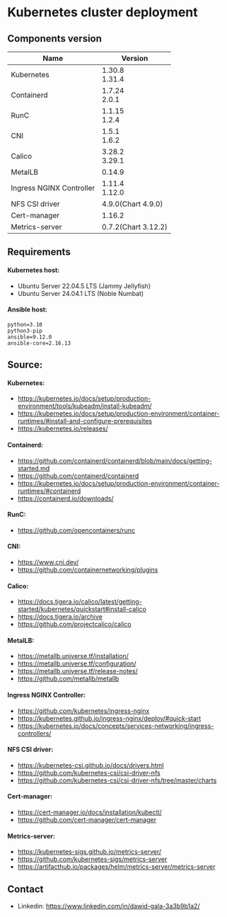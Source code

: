 # Kubernetes cluster deployment


## Components version


Name                     | Version              |
-------------------------|----------------------|
Kubernetes               | 1.30.8<br>1.31.4      |
Containerd               | 1.7.24<br>2.0.1       |
RunC                     | 1.1.15<br>1.2.4       |
CNI                      | 1.5.1<br>1.6.2        |
Calico                   | 3.28.2<br>3.29.1      |
MetalLB                  | 0.14.9               |
Ingress NGINX Controller | 1.11.4<br>1.12.0      |
NFS CSI driver           | 4.9.0(Chart 4.9.0)   |
Cert-manager             | 1.16.2               |
Metrics-server           | 0.7.2(Chart 3.12.2)  |



## Requirements

#### Kubernetes host:
- Ubuntu Server 22.04.5 LTS (Jammy Jellyfish)
- Ubuntu Server 24.04.1 LTS (Noble Numbat)

#### Ansible host:
```console
python=3.10 
python3-pip
ansible=9.12.0
ansible-core=2.16.13
```

## Source:

#### Kubernetes:
- https://kubernetes.io/docs/setup/production-environment/tools/kubeadm/install-kubeadm/
- https://kubernetes.io/docs/setup/production-environment/container-runtimes/#install-and-configure-prerequisites
- https://kubernetes.io/releases/

#### Containerd:
- https://github.com/containerd/containerd/blob/main/docs/getting-started.md
- https://github.com/containerd/containerd 
- https://kubernetes.io/docs/setup/production-environment/container-runtimes/#containerd
- https://containerd.io/downloads/

#### RunC:
- https://github.com/opencontainers/runc

#### CNI:
- https://www.cni.dev/
- https://github.com/containernetworking/plugins

#### Calico:
- https://docs.tigera.io/calico/latest/getting-started/kubernetes/quickstart#install-calico
- https://docs.tigera.io/archive
- https://github.com/projectcalico/calico

#### MetalLB:
- https://metallb.universe.tf/installation/
- https://metallb.universe.tf/configuration/
- https://metallb.universe.tf/release-notes/
- https://github.com/metallb/metallb

#### Ingress NGINX Controller:
- https://github.com/kubernetes/ingress-nginx
- https://kubernetes.github.io/ingress-nginx/deploy/#quick-start
- https://kubernetes.io/docs/concepts/services-networking/ingress-controllers/

#### NFS CSI driver:
- https://kubernetes-csi.github.io/docs/drivers.html
- https://github.com/kubernetes-csi/csi-driver-nfs
- https://github.com/kubernetes-csi/csi-driver-nfs/tree/master/charts

#### Cert-manager:
- https://cert-manager.io/docs/installation/kubectl/
- https://github.com/cert-manager/cert-manager

#### Metrics-server:
- https://kubernetes-sigs.github.io/metrics-server/
- https://github.com/kubernetes-sigs/metrics-server
- https://artifacthub.io/packages/helm/metrics-server/metrics-server


## Contact
- Linkedin: https://www.linkedin.com/in/dawid-gala-3a3b9b1a2/